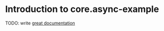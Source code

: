 # Introduction to core.async-example

TODO: write [great documentation](http://jacobian.org/writing/what-to-write/)
